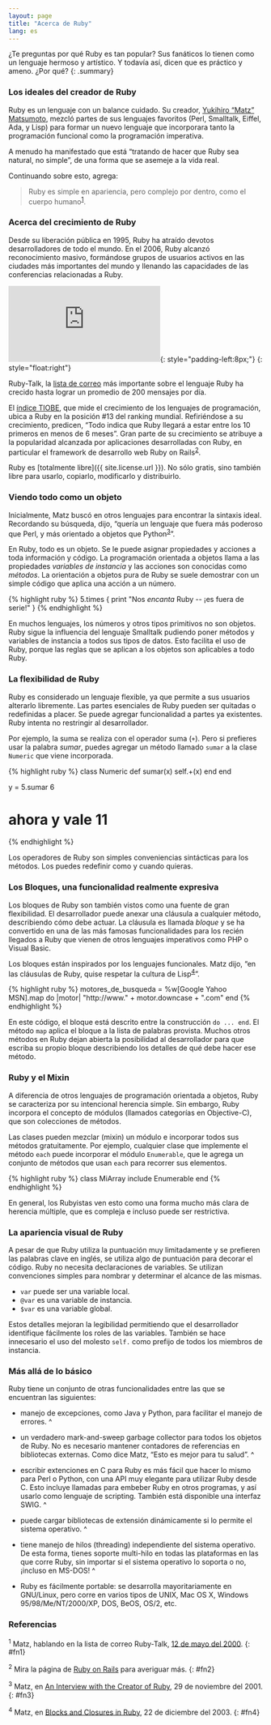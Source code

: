 ```yaml
---
layout: page
title: "Acerca de Ruby"
lang: es
---
```


¿Te preguntas por qué Ruby es tan popular? Sus fanáticos lo tienen como
un lenguaje hermoso y artístico. Y todavía así, dicen que es práctico y
ameno. ¿Por qué?
{: .summary}

### Los ideales del creador de Ruby

Ruby es un lenguaje con un balance cuidado. Su creador, [Yukihiro “Matz”
Matsumoto][1], mezcló partes de sus lenguajes favoritos (Perl,
Smalltalk, Eiffel, Ada, y Lisp) para formar un nuevo lenguaje que
incorporara tanto la programación funcional como la programación
imperativa.

A menudo ha manifestado que está “tratando de hacer que Ruby sea
natural, no simple”, de una forma que se asemeje a la vida real.

Continuando sobre esto, agrega:

> Ruby es simple en apariencia, pero complejo por dentro, como el cuerpo
> humano<sup>[1](#fn1)</sup>.

### Acerca del crecimiento de Ruby

Desde su liberación pública en 1995, Ruby ha atraído devotos
desarrolladores de todo el mundo. En el 2006, Ruby alcanzó
reconocimiento masivo, formándose grupos de usuarios activos en las
ciudades más importantes del mundo y llenando las capacidades de las
conferencias relacionadas a Ruby.

![Gráfica cortesía de
Gmane.](http://gmane.org/plot-rate.php?group=gmane.comp.lang.ruby.general&amp;width=320&amp;height=160&amp;title=Actividad+en+Ruby-Talk
"Gráfica cortesía de Gmane."){: style="padding-left:8px;"}
{: style="float:right"}

Ruby-Talk, la [lista de correo](/es/community/mailing-lists/) más
importante sobre el lenguaje Ruby ha crecido hasta lograr un promedio de
200 mensajes por día.

El [índice TIOBE][6], que mide el crecimiento de los lenguajes de
programación, ubica a Ruby en la posición #13 del ranking mundial.
Refiriéndose a su crecimiento, predicen, “Todo indica que Ruby llegará a
estar entre los 10 primeros en menos de 6 meses”. Gran parte de su
crecimiento se atribuye a la popularidad alcanzada por aplicaciones
desarrolladas con Ruby, en particular el framework de desarrollo web
Ruby on Rails<sup>[2](#fn2)</sup>.

Ruby es [totalmente libre]({{ site.license.url }}). No sólo gratis, sino también
libre para usarlo, copiarlo, modificarlo y distribuirlo.

### Viendo todo como un objeto

Inicialmente, Matz buscó en otros lenguajes para encontrar la sintaxis
ideal. Recordando su búsqueda, dijo, “quería un lenguaje que fuera más
poderoso que Perl, y más orientado a objetos que
Python<sup>[3](#fn3)</sup>”.

En Ruby, todo es un objeto. Se le puede asignar propiedades y acciones a
toda información y código. La programación orientada a objetos llama a
las propiedades *variables de instancia* y las acciones son conocidas
como *métodos*. La orientación a objetos pura de Ruby se suele demostrar
con un simple código que aplica una acción a un número.

{% highlight ruby %}
5.times { print "Nos *encanta* Ruby -- ¡es fuera de serie!" }
{% endhighlight %}

En muchos lenguajes, los números y otros tipos primitivos no son
objetos. Ruby sigue la influencia del lenguaje Smalltalk pudiendo poner
métodos y variables de instancia a todos sus tipos de datos. Esto
facilita el uso de Ruby, porque las reglas que se aplican a los objetos
son aplicables a todo Ruby.

### La flexibilidad de Ruby

Ruby es considerado un lenguaje flexible, ya que permite a sus usuarios
alterarlo libremente. Las partes esenciales de Ruby pueden ser quitadas
o redefinidas a placer. Se puede agregar funcionalidad a partes ya
existentes. Ruby intenta no restringir al desarrollador.

Por ejemplo, la suma se realiza con el operador suma (`+`). Pero si
prefieres usar la palabra *sumar*, puedes agregar un método llamado
`sumar` a la clase `Numeric` que viene incorporada.

{% highlight ruby %}
class Numeric
  def sumar(x)
    self.+(x)
  end
end

y = 5.sumar 6
# ahora y vale 11
{% endhighlight %}

Los operadores de Ruby son simples conveniencias sintácticas para los
métodos. Los puedes redefinir como y cuando quieras.

### Los Bloques, una funcionalidad realmente expresiva

Los bloques de Ruby son también vistos como una fuente de gran
flexibilidad. El desarrollador puede anexar una cláusula a cualquier
método, describiendo cómo debe actuar. La cláusula es llamada *bloque* y
se ha convertido en una de las más famosas funcionalidades para los
recién llegados a Ruby que vienen de otros lenguajes imperativos como
PHP o Visual Basic.

Los bloques están inspirados por los lenguajes funcionales. Matz dijo,
“en las cláusulas de Ruby, quise respetar la cultura de
Lisp<sup>[4](#fn4)</sup>”.

{% highlight ruby %}
motores_de_busqueda =
  %w[Google Yahoo MSN].map do |motor|
    "http://www." + motor.downcase + ".com"
  end
{% endhighlight %}

En este código, el bloque está descrito entre la construcción `do ...
end`. El método `map` aplica el bloque a la lista de palabras provista.
Muchos otros métodos en Ruby dejan abierta la posibilidad al
desarrollador para que escriba su propio bloque describiendo los
detalles de qué debe hacer ese método.

### Ruby y el Mixin

A diferencia de otros lenguajes de programación orientada a objetos,
Ruby se caracteriza por su intencional herencia simple. Sin embargo,
Ruby incorpora el concepto de módulos (llamados categorías en
Objective-C), que son colecciones de métodos.

Las clases pueden mezclar (mixin) un módulo e incorporar todos sus
métodos gratuitamente. Por ejemplo, cualquier clase que implemente el
método `each` puede incorporar el módulo `Enumerable`, que le agrega un
conjunto de métodos que usan `each` para recorrer sus elementos.

{% highlight ruby %}
class MiArray
  include Enumerable
end
{% endhighlight %}

En general, los Rubyistas ven esto como una forma mucho más clara de
herencia múltiple, que es compleja e incluso puede ser restrictiva.

### La apariencia visual de Ruby

A pesar de que Ruby utiliza la puntuación muy limitadamente y se
prefieren las palabras clave en inglés, se utiliza algo de puntuación
para decorar el código. Ruby no necesita declaraciones de variables. Se
utilizan convenciones simples para nombrar y determinar el alcance de
las mismas.

* `var` puede ser una variable local.
* `@var` es una variable de instancia.
* `$var` es una variable global.

Estos detalles mejoran la legibilidad permitiendo que el desarrollador
identifique fácilmente los roles de las variables. También se hace
innecesario el uso del molesto `self.` como prefijo de todos los
miembros de instancia.

### Más allá de lo básico

Ruby tiene un conjunto de otras funcionalidades entre las que se
encuentran las siguientes:

* manejo de excepciones, como Java y Python, para facilitar el manejo de
  errores.
^

* un verdadero mark-and-sweep garbage collector para todos los objetos
  de Ruby. No es necesario mantener contadores de referencias en
  bibliotecas externas. Como dice Matz, “Esto es mejor para tu salud”.
^

* escribir extenciones en C para Ruby es más fácil que hacer lo mismo
  para Perl o Python, con una API muy elegante para utilizar Ruby desde
  C. Esto incluye llamadas para embeber Ruby en otros programas, y así
  usarlo como lenguaje de scripting. También está disponible una
  interfaz SWIG.
^

* puede cargar bibliotecas de extensión dinámicamente si lo permite el
  sistema operativo.
^

* tiene manejo de hilos (threading) independiente del sistema operativo.
  De esta forma, tienes soporte multi-hilo en todas las plataformas en
  las que corre Ruby, sin importar si el sistema operativo lo soporta o
  no, ¡incluso en MS-DOS!
^

* Ruby es fácilmente portable: se desarrolla mayoritariamente en
  GNU/Linux, pero corre en varios tipos de UNIX, Mac OS X, Windows
  95/98/Me/NT/2000/XP, DOS, BeOS, OS/2, etc.

### Referencias

<sup>1</sup> Matz, hablando en la lista de correo Ruby-Talk, [12 de mayo
del 2000][2].
{: #fn1}

<sup>2</sup> Mira la página de [Ruby on Rails][3] para averiguar más.
{: #fn2}

<sup>3</sup> Matz, en [An Interview with the Creator of Ruby][4], 29 de
noviembre del 2001.
{: #fn3}

<sup>4</sup> Matz, en [Blocks and Closures in Ruby][5], 22 de diciembre
del 2003.
{: #fn4}



[1]: http://www.rubyist.net/~matz/
[2]: http://blade.nagaokaut.ac.jp/cgi-bin/scat.rb/ruby/ruby-talk/2773
[3]: http://rubyonrails.org/
[4]: http://www.linuxdevcenter.com/pub/a/linux/2001/11/29/ruby.html
[5]: http://www.artima.com/intv/closures2.html
[6]: http://www.tiobe.com/index.php/content/paperinfo/tpci/index.html
